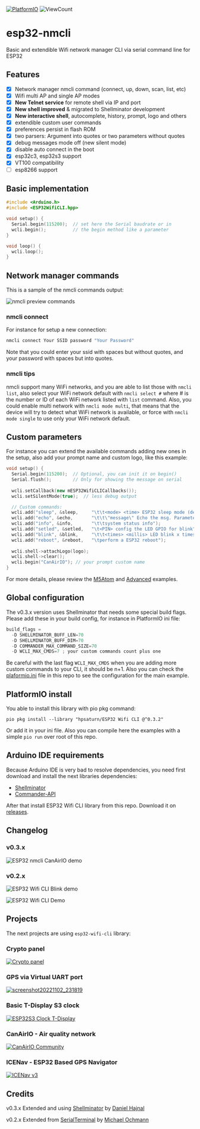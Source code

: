 [![PlatformIO](https://github.com/hpsaturn/esp32-wifi-cli/workflows/PlatformIO/badge.svg)](https://github.com/hpsaturn/esp32-wifi-cli/actions/) ![ViewCount](https://views.whatilearened.today/views/github/hpsaturn/esp32-wifi-cli.svg)

# esp32-nmcli

Basic and extendible Wifi network manager CLI via serial command line for ESP32

## Features

- [x] Network manager nmcli command (connect, up, down, scan, list, etc)
- [x] Wifi multi AP and single AP modes
- [x] **New Telnet service** for remote shell via IP and port
- [x] **New shell improved** & migrated to Shellminator development
- [x] **New interactive shell**, autocomplete, history, prompt, logo and others
- [x] extendible custom user commands
- [x] preferences persist in flash ROM
- [x] two parsers: Argument into quotes or two parameters without quotes
- [x] debug messages mode off (new silent mode)
- [x] disable auto connect in the boot
- [x] esp32c3, esp32s3 support
- [x] VT100 compatibility
- [ ] esp8266 support

## Basic implementation

```cpp
#include <Arduino.h>
#include <ESP32WifiCLI.hpp>

void setup() {
  Serial.begin(115200);  // set here the Serial baudrate or in
  wcli.begin();          // the begin method like a parameter
}

void loop() {
  wcli.loop();
}
```

## Network manager commands

This is a sample of the nmcli commands output:

![nmcli preview commands](https://raw.githubusercontent.com/hpsaturn/esp32-wifi-cli/master/images/version2nmcli.jpg)

### nmcli connect

For instance for setup a new connection:

```bash
nmcli connect Your SSID password "Your Password"
```

Note that you could enter your ssid with spaces but without quotes, and your password with spaces but into quotes.

### nmcli tips

nmcli support many WiFi networks, and you are able to list those with `nmcli list`, also select your WiFi network default with `nmcli select #` where # is the number or ID of each WiFi network listed with `list` command. Also, you could enable multi network with `nmcli mode multi`, that means that the device will try to detect what WiFi network is available, or force with `nmcli mode single` to use only your WiFi network default.

## Custom parameters

For instance you can extend the available commands adding new ones in the setup, also add your prompt name and custom logo, like this example:

```cpp
void setup() {
  Serial.begin(115200);  // Optional, you can init it on begin()
  Serial.flush();        // Only for showing the message on serial
  
  wcli.setCallback(new mESP32WifiCLICallbacks());
  wcli.setSilentMode(true);  // less debug output

  // Custom commands:
  wcli.add("sleep", &sleep,     "\t\t<mode> <time> ESP32 sleep mode (deep/light)\r\n");
  wcli.add("echo", &echo,       "\t\t\"message\" Echo the msg. Parameter into quotes");
  wcli.add("info", &info,       "\t\tsystem status info");
  wcli.add("setled", &setled,   "\t<PIN> config the LED GPIO for blink");
  wcli.add("blink", &blink,     "\t\t<times> <millis> LED blink x times each x millis");
  wcli.add("reboot", &reboot,   "\tperform a ESP32 reboot");
  
  wcli.shell->attachLogo(logo);
  wcli.shell->clear();
  wcli.begin("CanAirIO"); // your prompt custom name
}
```

For more details, please review the [M5Atom](examples/M5Atom/main.cpp) and [Advanced](examples/advanced/main.cpp) examples.

## Global configuration

The v0.3.x version uses Shellminator that needs some special build flags. Please add these in your build config, for instance in PlatformIO ini file:

```python
build_flags =
  -D SHELLMINATOR_BUFF_LEN=70
  -D SHELLMINATOR_BUFF_DIM=70
  -D COMMANDER_MAX_COMMAND_SIZE=70
  -D WCLI_MAX_CMDS=7 ; your custom commands count plus one
```

Be careful with the last flag `WCLI_MAX_CMDS` when you are adding more custom commands to your CLI, it should be n+1. Also you can check the [plaformio.ini](platformio.ini) file in this repo to see the configuration for the main example.

## PlatformIO install

You able to install this library with pio pkg command:

`pio pkg install --library "hpsaturn/ESP32 Wifi CLI @^0.3.2"`

Or add it in your ini file. Also you can compile here the examples with a simple `pio run` over root of this repo.

## Arduino IDE requirements

Because Arduino IDE is very bad to resolve dependencies, you need first download and install the next libraries dependencies:

- [Shellminator](https://github.com/hpsaturn/Shellminator.git)
- [Commander-API](https://github.com/hpsaturn/Commander-API.git)

After that install ESP32 Wifi CLI library from this repo. Download it on [releases](https://github.com/hpsaturn/esp32-wifi-cli/releases).

## Changelog

### v0.3.x

![ESP32 nmcli CanAirIO demo](https://raw.githubusercontent.com/hpsaturn/esp32-wifi-cli/master/images/esp32_wifi_cli_canairio_demo.gif)

### v0.2.x

![ESP32 Wifi CLI Blink demo](https://raw.githubusercontent.com/hpsaturn/esp32-wifi-cli/master/images/esp32_wifi_cli_blink.gif)

![ESP32 Wifi CLI Demo](https://raw.githubusercontent.com/hpsaturn/esp32-wifi-cli/master/images/esp32_wifi_cli_demo.gif)

## Projects

The next projects are using `esp32-wifi-cli` library:

### Crypto panel

[![Crypto panel](https://user-images.githubusercontent.com/423856/219856278-1b3013fd-0a04-4464-8947-5a3cb874c843.jpg)](https://youtu.be/oyav6SvN870)

### GPS via Virtual UART port

[![screenshot20221102_231819](https://user-images.githubusercontent.com/423856/199613436-ef607d92-e06d-44ef-8d0f-0e99e49bf481.jpg)](https://hpsaturn.com/virtual-serial-port/)

### Basic T-Display S3 clock

[![ESP32S3 Clock T-Display](https://raw.githubusercontent.com/hpsaturn/esp32-s3-clock/master/pics/preview.jpg)
](https://github.com/hpsaturn/esp32-s3-clock#readme)

### CanAirIO - Air quality network

[![CanAirIO Community](https://raw.githubusercontent.com/kike-canaries/canairio_firmware/master/images/canairio_collage_community.jpg)](https://github.com/kike-canaries/canairio_firmware?tab=readme-ov-file#readme)

### ICENav - ESP32 Based GPS Navigator

[![ICENav v3](https://raw.githubusercontent.com/hpsaturn/esp32-wifi-cli/master/images/icenav_shell_demo.png)](https://github.com/jgauchia/IceNav-v3/?tab=readme-ov-file#readme)

## Credits

v0.3.x Extended and using [Shellminator](https://www.shellminator.org/html/index.html) by [Daniel Hajnal](https://github.com/dani007200964)

v0.2.x Extended from [SerialTerminal](https://github.com/miko007/SerialTerminal) by [Michael Ochmann](https://github.com/miko007)
